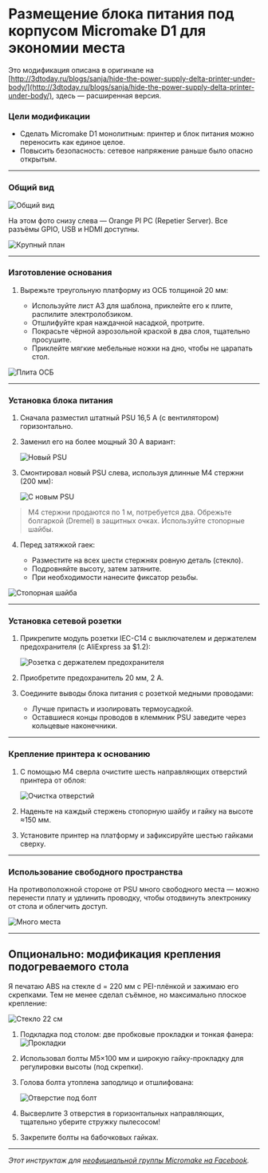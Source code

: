 # Размещение блока питания под корпусом Micromake D1 для экономии места

Это модификация описана в оригинале на [http://3dtoday.ru/blogs/sanja/hide-the-power-supply-delta-printer-under-body/](http://3dtoday.ru/blogs/sanja/hide-the-power-supply-delta-printer-under-body/), здесь — расширенная версия.

### Цели модификации

* Сделать Micromake D1 монолитным: принтер и блок питания можно переносить как единое целое.
* Повысить безопасность: сетевое напряжение раньше было опасно открытым.

---

### Общий вид

![Общий вид](https://pp.vk.me/c837423/v837423745/191ee/jvTvs92gLj0.jpg)

На этом фото снизу слева — Orange PI PC (Repetier Server). Все разъёмы GPIO, USB и HDMI доступны.

![Крупный план](https://pp.vk.me/c837423/v837423745/191f8/CfGgooVEUl0.jpg)

---

### Изготовление основания

1. Вырежьте треугольную платформу из ОСБ толщиной 20 мм:

   * Используйте лист A3 для шаблона, приклейте его к плите, распилите электролобзиком.
   * Отшлифуйте края наждачной насадкой, протрите.
   * Покрасьте чёрной аэрозольной краской в два слоя, тщательно просушите.
   * Приклейте мягкие мебельные ножки на дно, чтобы не царапать стол.

![Плита ОСБ](https://pp.vk.me/c837423/v837423745/1922a/pPJZcajPiyw.jpg)

---

### Установка блока питания

1. Сначала разместил штатный PSU 16,5 A (с вентилятором) горизонтально.
2. Заменил его на более мощный 30 A вариант:

   ![Новый PSU](http://3dtoday.ru/upload/resize_cache/main/38a/940_1080_1/IMG_1205.JPG)
3. Смонтировал новый PSU слева, используя длинные M4 стержни (200 мм):

   ![С новым PSU](https://pp.vk.me/c837423/v837423745/19216/J-xlr_UGyLE.jpg)

> M4 стержни продаются по 1 м, потребуется два. Обрежьте болгаркой (Dremel) в защитных очках. Используйте стопорные шайбы.

4. Перед затяжкой гаек:

   * Разместите на всех шести стержнях ровную деталь (стекло).
   * Подровняйте высоту, затем затяните.
   * При необходимости нанесите фиксатор резьбы.

![Стопорная шайба](https://habrastorage.org/files/c51/ff4/e1b/c51ff4e1bf9a4940b83c914518155f17.jpg)

---

### Установка сетевой розетки

1. Прикрепите модуль розетки IEC-C14 с выключателем и держателем предохранителя (с AliExpress за \$1.2):

   ![Розетка с держателем предохранителя](https://ae01.alicdn.com/kf/HTB1jyacKXXXXXckXFXXq6xXFXXXA/NEW-10A-250V-Inlet-Module-Plug-Fuse-Switch-Male-Power-Socket-3-Pin-IEC320-C14.jpg)
2. Приобретите предохранитель 20 мм, 2 A.
3. Соедините выводы блока питания с розеткой медными проводами:

   * Лучше припасть и изолировать термоусадкой.
   * Оставшиеся концы проводов в клеммник PSU заведите через кольцевые наконечники.

---

### Крепление принтера к основанию

1. С помощью M4 сверла очистите шесть направляющих отверстий принтера от облоя:

   ![Очистка отверстий](http://3dtoday.ru/upload/resize_cache/main/1e8/940_1080_1/IMG_1198.JPG)
2. Наденьте на каждый стержень стопорную шайбу и гайку на высоте ≈150 мм.
3. Установите принтер на платформу и зафиксируйте шестью гайками сверху.

---

### Использование свободного пространства

На противоположной стороне от PSU много свободного места — можно перенести плату и удлинить проводку, чтобы отодвинуть электронику от стола и облегчить доступ.

![Много места](https://habrastorage.org/files/c41/8fc/cd0/c418fccd085e458a9783b2bee0f71d20.jpg)

---

## Опционально: модификация крепления подогреваемого стола

Я печатаю ABS на стекле d = 220 мм с PEI-плёнкой и зажимаю его скрепками. Тем не менее сделал съёмное, но максимально плоское крепление:

![Стекло 22 см](https://habrastorage.org/files/92d/6f9/2d4/92d6f92d456f4dfdabf548651d799c48.jpg)

1. Подкладка под столом: две пробковые прокладки и тонкая фанера:
   ![Прокладки](https://pp.vk.me/c837423/v837423745/1920c/GU5XKtVwUhs.jpg)
2. Использовал болты M5×100 мм и широкую гайку-прокладку для регулировки высоты (под скрепки).
3. Голова болта утоплена заподлицо и отшлифована:

   ![Отверстие под болт](https://pp.vk.me/c837423/v837423745/19220/Wz5CZaj8yjw.jpg)
4. Высверлите 3 отверстия в горизонтальных направляющих, тщательно уберите стружку пылесосом!
5. Закрепите болты на бабочковых гайках.

---

*Этот инструктаж для [неофициальной группы Micromake на Facebook](https://www.facebook.com/groups/173676226330714/).*
